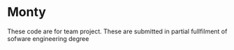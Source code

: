 # Monty
These code are for team project. These are submitted in partial fullfilment of sofware engineering degree
